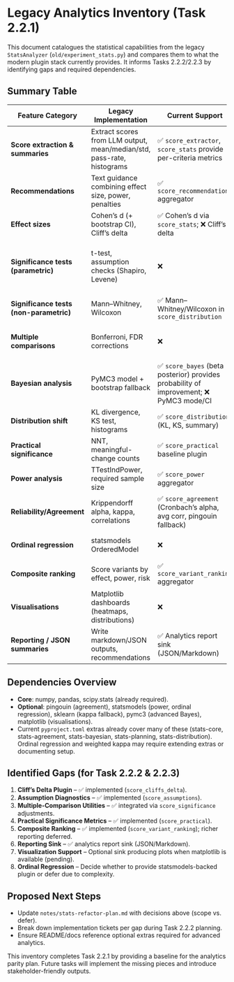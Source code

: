 # Legacy Analytics Inventory (Task 2.2.1)

This document catalogues the statistical capabilities from the legacy
`StatsAnalyzer` (`old/experiment_stats.py`) and compares them to what the modern
plugin stack currently provides. It informs Tasks 2.2.2/2.2.3 by identifying gaps
and required dependencies.

## Summary Table

| Feature Category | Legacy Implementation | Current Support | Dependencies | Notes / Action |
| --- | --- | --- | --- | --- |
| **Score extraction & summaries** | Extract scores from LLM output, mean/median/std, pass-rate, histograms | ✅ `score_extractor`, `score_stats` provide per-criteria metrics | numpy, pandas | Complete |
| **Recommendations** | Text guidance combining effect size, power, penalties | ✅ `score_recommendation` aggregator | numpy | Complete |
| **Effect sizes** | Cohen’s d (+ bootstrap CI), Cliff’s delta | ✅ Cohen’s d via `score_stats`; ❌ Cliff’s delta | numpy, scipy | Need Cliff’s delta baseline plugin |
| **Significance tests (parametric)** | t-test, assumption checks (Shapiro, Levene) | ❌ | scipy.stats | Candidate: diagnostics aggregator producing normality/variance results |
| **Significance tests (non-parametric)** | Mann–Whitney, Wilcoxon | ✅ Mann–Whitney/Wilcoxon in `score_distribution` | scipy.stats | Already covered; ensure docs mention usage |
| **Multiple comparisons** | Bonferroni, FDR corrections | ❌ | statsmodels | Option to add aggregator utility or integrate into baseline plugins |
| **Bayesian analysis** | PyMC3 model + bootstrap fallback | ✅ `score_bayes` (beta posterior) provides probability of improvement; ❌ PyMC3 mode/CI | scipy (beta), optional pymc3 | Determine if PyMC3 support needed; fallback already present |
| **Distribution shift** | KL divergence, KS test, histograms | ✅ `score_distribution` (KL, KS, summary) | numpy, scipy | Histogram plotting not yet ported |
| **Practical significance** | NNT, meaningful-change counts | ✅ `score_practical` baseline plugin | numpy | Delivered in Phase 2.2.2 |
| **Power analysis** | TTestIndPower, required sample size | ✅ `score_power` aggregator | statsmodels (optional) | Present; ensure docs highlight prerequisites |
| **Reliability/Agreement** | Krippendorff alpha, kappa, correlations | ✅ `score_agreement` (Cronbach’s alpha, avg corr, pingouin fallback) | numpy, pingouin, sklearn | Weighted kappa not ported; consider extras |
| **Ordinal regression** | statsmodels OrderedModel | ❌ | statsmodels | Consider advanced plugin or defer |
| **Composite ranking** | Score variants by effect, power, risk | ✅ `score_variant_ranking` aggregator | numpy | Delivered; richer reporting still future work |
| **Visualisations** | Matplotlib dashboards (heatmaps, distributions) | ❌ | matplotlib | Candidate for future report sink (Task 2.2.3) |
| **Reporting / JSON summaries** | Write markdown/JSON outputs, recommendations | ✅ Analytics report sink (JSON/Markdown) | stdlib | Delivered in Task 2.2.3 |

## Dependencies Overview

- **Core**: numpy, pandas, scipy.stats (already required).  
- **Optional**: pingouin (agreement), statsmodels (power, ordinal regression), sklearn (kappa fallback), pymc3 (advanced Bayes), matplotlib (visualisations).
- Current `pyproject.toml` extras already cover many of these (stats-core, stats-agreement, stats-bayesian, stats-planning, stats-distribution). Ordinal regression and weighted kappa may require extending extras or documenting setup.

## Identified Gaps (for Task 2.2.2 & 2.2.3)

1. **Cliff’s Delta Plugin** – ✅ implemented (`score_cliffs_delta`).
2. **Assumption Diagnostics** – ✅ implemented (`score_assumptions`).
3. **Multiple-Comparison Utilities** – ✅ integrated via `score_significance` adjustments.
4. **Practical Significance Metrics** – ✅ implemented (`score_practical`).
5. **Composite Ranking** – ✅ implemented (`score_variant_ranking`); richer reporting deferred.
6. **Reporting Sink** – ✅ analytics report sink (JSON/Markdown).
7. **Visualization Support** – Optional sink producing plots when matplotlib is available (pending).
8. **Ordinal Regression** – Decide whether to provide statsmodels-backed plugin or defer due to complexity.

## Proposed Next Steps

- Update `notes/stats-refactor-plan.md` with decisions above (scope vs. defer).
- Break down implementation tickets per gap during Task 2.2.2 planning.
- Ensure README/docs reference optional extras required for advanced analytics.

This inventory completes Task 2.2.1 by providing a baseline for the analytics parity plan. Future tasks will implement the missing pieces and introduce stakeholder-friendly outputs.
